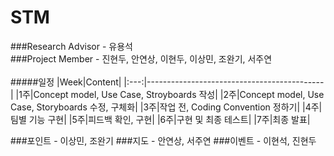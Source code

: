 # STM
###Research Advisor - 유용석<br>
###Project Member - 진현두, 안연상, 이현두, 이상민, 조완기, 서주연<br><br>
#####일정
|Week|Content|
|:---:|--------------------------------------------|
|1주|Concept model, Use Case, Stroyboards 작성|
|2주|Concept model, Use Case, Storyboards 수정, 구체화|
|3주|작업 전, Coding Convention 정하기|
|4주|팀별 기능 구현|
|5주|피드백 확인, 구현|
|6주|구현 및 최종 테스트|
|7주|최종 발표|

###포인트 - 이상민, 조완기
###지도 - 안연상, 서주연
###이벤트 - 이현석, 진현두



